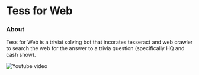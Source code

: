 # Tess for Web

### About

Tess for Web is a triviai solving bot that incorates tesseract and web crawler to search the web for the answer to a trivia question (specifically HQ and cash show). 

![Youtube video](https://www.youtube.com/watch?v=HRUf4fZt1Sw)
